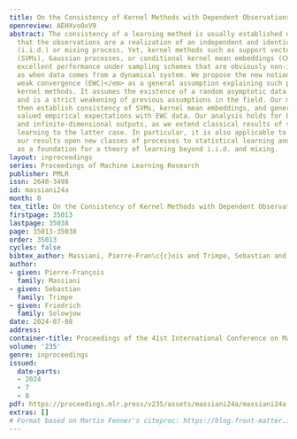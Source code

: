 ```yaml
---
title: On the Consistency of Kernel Methods with Dependent Observations
openreview: AEHXvoOxV9
abstract: The consistency of a learning method is usually established under the assumption
  that the observations are a realization of an independent and identically distributed
  (i.i.d.) or mixing process. Yet, kernel methods such as support vector machines
  (SVMs), Gaussian processes, or conditional kernel mean embeddings (CKMEs) all give
  excellent performance under sampling schemes that are obviously non-i.i.d., such
  as when data comes from a dynamical system. We propose the new notion of <em>empirical
  weak convergence (EWC)</em> as a general assumption explaining such phenomena for
  kernel methods. It assumes the existence of a random asymptotic data distribution
  and is a strict weakening of previous assumptions in the field. Our main results
  then establish consistency of SVMs, kernel mean embeddings, and general Hilbert-space
  valued empirical expectations with EWC data. Our analysis holds for both finite-
  and infinite-dimensional outputs, as we extend classical results of statistical
  learning to the latter case. In particular, it is also applicable to CKMEs. Overall,
  our results open new classes of processes to statistical learning and can serve
  as a foundation for a theory of learning beyond i.i.d. and mixing.
layout: inproceedings
series: Proceedings of Machine Learning Research
publisher: PMLR
issn: 2640-3498
id: massiani24a
month: 0
tex_title: On the Consistency of Kernel Methods with Dependent Observations
firstpage: 35013
lastpage: 35038
page: 35013-35038
order: 35013
cycles: false
bibtex_author: Massiani, Pierre-Fran\c{c}ois and Trimpe, Sebastian and Solowjow, Friedrich
author:
- given: Pierre-François
  family: Massiani
- given: Sebastian
  family: Trimpe
- given: Friedrich
  family: Solowjow
date: 2024-07-08
address:
container-title: Proceedings of the 41st International Conference on Machine Learning
volume: '235'
genre: inproceedings
issued:
  date-parts:
  - 2024
  - 7
  - 8
pdf: https://proceedings.mlr.press/v235/assets/massiani24a/massiani24a.pdf
extras: []
# Format based on Martin Fenner's citeproc: https://blog.front-matter.io/posts/citeproc-yaml-for-bibliographies/
---
```

